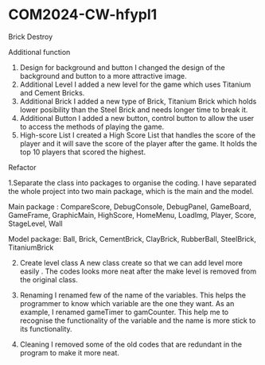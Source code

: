 # COM2024-CW-hfypl1

Brick Destroy

Additional function

1. Design for background and button
   I changed the design of the background and button to a more attractive image.
2. Additional Level
   I added a new level for the game which uses Titanium and Cement Bricks.
3. Additional Brick
   I added a new type of Brick, Titanium Brick which holds lower posibility than the Steel Brick and needs longer time to break it.
4. Additional Button 
   I added a new button, control button to allow the user to access the methods of playing the game.
5. High-score List
   I created a High Score List that handles the score of the player and it will save the score of the player after the game. It holds the top 10 players that scored the highest.


Refactor

1.Separate the class into packages to organise the coding. I have separated the whole project into two main package, which is the main and the model. 

  Main package : CompareScore, DebugConsole, DebugPanel, GameBoard, GameFrame, GraphicMain, HighScore, HomeMenu, LoadImg, Player, Score, StageLevel, Wall

  Model package: Ball, Brick, CementBrick, ClayBrick, RubberBall, SteelBrick, TitaniumBrick

2. Create level class 
  A new class create so that we can add level more easily . The codes looks more neat after the make level is removed from the original class.

3. Renaming
   I renamed few of the name of the variables. This helps the programmer to know which variable are the one they want. As an example, I renamed gameTimer to gamCounter. This help me to recognise the functionality of the variable and the name is more stick to its functionality.
   
4. Cleaning 
   I removed some of the old codes that are redundant in the program to make it more neat. 

